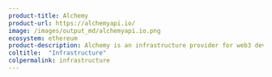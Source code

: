 ```yaml
---
product-title: Alchemy
product-url: https://alchemyapi.io/
image: /images/output_md/alchemyapi.io.png
ecosystem: ethereum
product-description: Alchemy is an infrastructure provider for web3 developers interacting with Ethereum blockchain.   
coltitle:  "Infrastructure"
colpermalink: infrastructure
---
```

